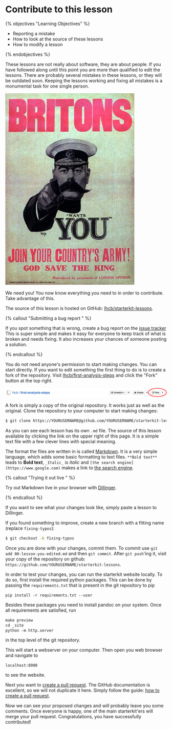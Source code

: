 # Contribute to this lesson

{% objectives "Learning Objectives" %}

* Reporting a mistake
* How to look at the source of these lessons
* How to modify a lesson

{% endobjectives %} 

These lessons are not really about software, they are about people. If
you have followed along until this point you are more than qualified
to edit the lessons. There are probably several mistakes in these
lessons, or they will be outdated soon. Keeping the lessons working and
fixing all mistakes is a monumental task for one single person.

![The starterkit needs you! (Alfred Leete [Public domain], via Wikimedia Commons)](img/Kitchener-leete.jpg)

We need you! You now know everything you need to in order to
contribute. Take advantage of this.

The source of this lesson is hosted on GitHub:
[lhcb/starterkit-lessons](https://github.com/lhcb/starterkit-lessons).

{% callout "Submitting a bug report " %}

If you spot something that is wrong, create a bug report on the
[issue tracker](https://github.com/lhcb/starterkit-lessons/issues)
This is super simple and makes it easy for everyone to keep track of
what is broken and needs fixing. It also increases your chances of
someone posting a solution.

{% endcallout %} 

You do not need anyone's permission to start making changes. You can
start directly. If you want to edit something the first thing to do is
to create a fork of the repository. Visit
[lhcb/first-analysis-steps](https://github.com/lhcb/starterkit-lessons)
and click the "Fork" button at the top right.

![Click on the fork button to create a fork of `lhcb/first-analysis-steps`](img/fork-me.png)

A fork is simply a copy of the original repository. It works just as well
as the original. Clone the repository to your computer to start making changes:

```bash
$ git clone https://YOURUSERNAME@github.com/YOURUSERNAME/starterkit-lessons.git
```

As you can see each lesson has its own `.md` file.
The source of this lesson available by clicking the link on the upper right of this page.
It is a simple text file with a few clever lines with special meaning.

The format the files are written in is called
[Markdown](https://daringfireball.net/projects/markdown/basics). It is
a very simple language, which adds some basic formatting to text
files. `**Bold text**` leads to **Bold text**, `_Italic_` is _italic_
and `[the search engine](https://www.google.com)` makes a link to [the
search engine](https://www.google.com).

{% callout "Trying it out live " %}

Try out Markdown live in your browser with [Dillinger](https://dillinger.io/).

{% endcallout %} 

If you want to see what your changes look like, simply paste a lesson
to Dillinger.

If you found something to improve, create a new branch with a fitting
name (replace `fixing-typos`):

```bash
$ git checkout -b fixing-typos
```

Once you are done with your changes, commit them. To commit use `git
add 00-lesson-you-edited.md` and then `git commit`. After `git
push`'ing it, visit your copy of the repository on github:
`https://github.com/YOURUSERNAME/starterkit-lessons`.

In order to test your changes, you can run the starterkit website locally.
To do so, first install the required python packages.
This can be done by passing the `requirements.txt` that is present in the git repository to pip
```
pip install -r requirements.txt --user
```
Besides these packages you need to install pandoc on your system.
Once all requirements are satisfied, run
```
make preview
cd _site
python -m http.server
```
in the top level of the git repository.

This will start a webserver on your computer.
Then open you web browser and navigate to
```
localhost:8000
```
to see the website.

Next you want to [create a pull request](https://help.github.com/en/articles/creating-a-pull-request).
The GitHub documentation is excellent, so we will not duplicate it here.
Simply follow the guide: [how to create a pull request](https://help.github.com/en/articles/creating-a-pull-request).

Now we can see your proposed changes and will probably leave you some
comments. Once everyone is happy, one of the main starterkit'ers will
merge your pull request. Congratulations, you have successfully
contributed!
